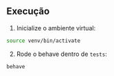 ## Execução

1. Inicialize o ambiente virtual:

```bash
source venv/bin/activate
```

2. Rode o behave dentro de `tests`:
```bash
behave
```